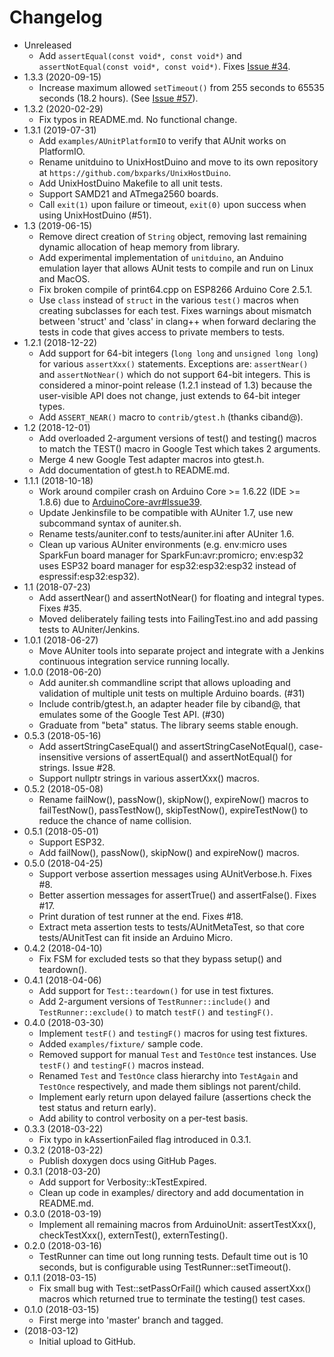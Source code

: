 # Changelog

* Unreleased
    * Add `assertEqual(const void*, const void*)` and
      `assertNotEqual(const void*, const void*)`. Fixes [Issue
      #34](https://github.com/bxparks/AUnit/issues/34).
* 1.3.3 (2020-09-15)
    * Increase maximum allowed `setTimeout()` from 255 seconds to 65535 seconds
      (18.2 hours). (See [Issue
      #57](https://github.com/bxparks/AUnit/issues/57)).
* 1.3.2 (2020-02-29)
    * Fix typos in README.md. No functional change.
* 1.3.1 (2019-07-31)
    * Add `examples/AUnitPlatformIO` to verify that AUnit works on PlatformIO.
    * Rename unitduino to UnixHostDuino and move to its own repository at
      `https://github.com/bxparks/UnixHostDuino`.
    * Add UnixHostDuino Makefile to all unit tests.
    * Support SAMD21 and ATmega2560 boards.
    * Call `exit(1)` upon failure or timeout, `exit(0)` upon success when using
      UnixHostDuino (#51).
* 1.3 (2019-06-15)
    * Remove direct creation of `String` object, removing last remaining dynamic
      allocation of heap memory from library.
    * Add experimental implementation of `unitduino`, an Anduino emulation
      layer that allows AUnit tests to compile and run on Linux and MacOS.
    * Fix broken compile of print64.cpp on ESP8266 Arduino Core 2.5.1.
    * Use `class` instead of `struct` in the various `test()` macros when
      creating subclasses for each test. Fixes warnings about mismatch between
      'struct' and 'class' in clang++ when forward declaring the tests in code
      that gives access to private members to tests.
* 1.2.1 (2018-12-22)
    * Add support for 64-bit integers (`long long` and `unsigned long long`)
      for various `assertXxx()` statements. Exceptions are: `assertNear()` and
      `assertNotNear()` which do not support 64-bit integers. This is considered
      a minor-point release (1.2.1 instead of 1.3) because the user-visible API
      does not change, just extends to 64-bit integer types.
    * Add `ASSERT_NEAR()` macro to `contrib/gtest.h` (thanks ciband@).
* 1.2 (2018-12-01)
    * Add overloaded 2-argument versions of test() and testing() macros to match
      the TEST() macro in Google Test which takes 2 arguments.
    * Merge 4 new Google Test adapter macros into gtest.h.
    * Add documentation of gtest.h to README.md.
* 1.1.1 (2018-10-18)
    * Work around compiler crash on Arduino Core >= 1.6.22 (IDE >= 1.8.6)
      due to
      [ArduinoCore-avr#Issue39](https://github.com/arduino/ArduinoCore-avr/issues/39).
    * Update Jenkinsfile to be compatible with AUniter 1.7, use new subcommand
      syntax of auniter.sh.
    * Rename tests/auniter.conf to tests/auniter.ini after AUniter 1.6.
    * Clean up various AUniter environments (e.g. env:micro uses SparkFun board
      manager for SparkFun:avr:promicro; env:esp32 uses ESP32 board manager
      for esp32:esp32:esp32 instead of espressif:esp32:esp32).
* 1.1 (2018-07-23)
    * Add assertNear() and assertNotNear() for floating and integral types.
      Fixes #35.
    * Moved deliberately failing tests into FailingTest.ino and add passing
      tests to AUniter/Jenkins.
* 1.0.1 (2018-06-27)
    * Move AUniter tools into separate project and integrate with
      a Jenkins continuous integration service running locally.
* 1.0.0 (2018-06-20)
    * Add auniter.sh commandline script that allows uploading and validation
      of multiple unit tests on multiple Arduino boards. (#31)
    * Include contrib/gtest.h, an adapter header file by
      ciband@, that emulates some of the Google Test API. (#30)
    * Graduate from "beta" status. The library seems stable enough.
* 0.5.3 (2018-05-16)
    * Add assertStringCaseEqual() and assertStringCaseNotEqual(),
      case-insensitive versions of assertEqual() and assertNotEqual() for
      strings. Issue #28.
    * Support nullptr strings in various assertXxx() macros.
* 0.5.2 (2018-05-08)
    * Rename failNow(), passNow(), skipNow(), expireNow() macros to
      failTestNow(), passTestNow(), skipTestNow(), expireTestNow() to reduce
      the chance of name collision.
* 0.5.1 (2018-05-01)
    * Support ESP32.
    * Add failNow(), passNow(), skipNow() and expireNow() macros.
* 0.5.0 (2018-04-25)
    * Support verbose assertion messages using AUnitVerbose.h. Fixes #8.
    * Better assertion messages for assertTrue() and assertFalse(). Fixes #17.
    * Print duration of test runner at the end. Fixes #18.
    * Extract meta assertion tests to tests/AUnitMetaTest, so that core
      tests/AUnitTest can fit inside an Arduino Micro.
* 0.4.2 (2018-04-10)
    * Fix FSM for excluded tests so that they bypass setup() and teardown().
* 0.4.1 (2018-04-06)
    * Add support for `Test::teardown()` for use in test fixtures.
    * Add 2-argument versions of `TestRunner::include()` and
      `TestRunner::exclude()` to match `testF()` and `testingF()`.
* 0.4.0 (2018-03-30)
    * Implement `testF()` and `testingF()` macros for using test fixtures.
    * Added `examples/fixture/` sample code.
    * Removed support for manual `Test` and `TestOnce` test instances. Use
      `testF()` and `testingF()` macros instead.
    * Renamed `Test` and `TestOnce` class hierarchy into `TestAgain` and
      `TestOnce` respectively, and made them siblings not parent/child.
    * Implement early return upon delayed failure (assertions check the test
      status and return early).
    * Add ability to control verbosity on a per-test basis.
* 0.3.3 (2018-03-22)
    * Fix typo in kAssertionFailed flag introduced in 0.3.1.
* 0.3.2 (2018-03-22)
    * Publish doxygen docs using GitHub Pages.
* 0.3.1 (2018-03-20)
    * Add support for Verbosity::kTestExpired.
    * Clean up code in examples/ directory and add documentation in README.md.
* 0.3.0 (2018-03-19)
    * Implement all remaining macros from ArduinoUnit:
      assertTestXxx(), checkTestXxx(), externTest(), externTesting().
* 0.2.0 (2018-03-16)
    * TestRunner can time out long running tests. Default time out is 10
      seconds, but is configurable using TestRunner::setTimeout().
* 0.1.1 (2018-03-15)
    * Fix small bug with Test::setPassOrFail() which caused assertXxx()
      macros which returned true to terminate the testing() test cases.
* 0.1.0 (2018-03-15)
    * First merge into 'master' branch and tagged.
* (2018-03-12)
    * Initial upload to GitHub.
